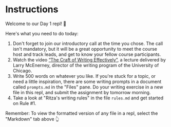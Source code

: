 # Instructions  

Welcome to our Day 1 repl! 🎉

Here's what you need to do today:

1. Don't forget to join our introductory call at the time you chose. The call isn't mandatory, but it will be a great opportunity to meet the course host and track leads, and get to know your fellow course participants.
2. Watch the video [“The Craft of Writing Effectively”](https://www.youtube.com/watch?v=vtIzMaLkCaM), a lecture delivered by Larry McEnerney, director of the writing program of the University of Chicago.
3. Write 500 words on whatever you like. If you're stuck for a topic, or need a little inspiration, there are some writing prompts in a document called `prompts.md` in the "Files" pane. Do your writing exercise in a new file in this repl, and submit the assignment by tomorrow morning.
4. Take a look at "Ritza's writing rules" in the file `rules.md` and get started on Rule #1.

Remember: To view the formatted version of any file in a repl, select the "Markdown" tab above 👆


 
  
  
